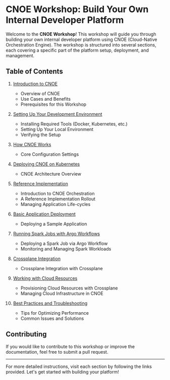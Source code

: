 # CNOE Workshop: Build Your Own Internal Developer Platform

Welcome to the **CNOE Workshop**! This workshop will guide you through building your own internal developer platform using CNOE (Cloud-Native Orchestration Engine). The workshop is structured into several sections, each covering a specific part of the platform setup, deployment, and management.

## Table of Contents

1. [Introduction to CNOE](./docs/01-introduction.md)
    - Overview of CNOE
    - Use Cases and Benefits
    - Prerequisites for this Workshop

2. [Setting Up Your Development Environment](./docs/02-setup-environment.md)
    - Installing Required Tools (Docker, Kubernetes, etc.)
    - Setting Up Your Local Environment
    - Verifying the Setup

3. [How CNOE Works](./docs/03-how-cnoe-works.md)
    - Core Configuration Settings

4. [Deploying CNOE on Kubernetes](./docs/04-deploy-cnoe.md)
    - CNOE Architecture Overview

5. [Reference Implementation](./docs/05-reference-implementation.md)
    - Introduction to CNOE Orchestration
    - A Reference Implementation Rollout
    - Managing Application Life-cycles

6. [Basic Application Deployment](./docs/06-basic-deployment-with-backstage.md)
    - Deploying a Sample Application

7. [Running Spark Jobs with Argo Workflows](./docs/07-ci-example-with-argo-workflow)
    - Deploying a Spark Job via Argo Workflow
    - Monitoring and Managing Spark Workloads

8. [Crossplane Integration](./docs/08-crossplane-integration.md)
    - Crossplane Integration with Crossplane

9. [Working with Cloud Resources](./docs/09-application-with-cloud-resources-crossplane.md)
    - Provisioning Cloud Resources with Crossplane
    - Managing Cloud Infrastructure in CNOE
   
10. [Best Practices and Troubleshooting](./docs/10-best-practices.md)
    - Tips for Optimizing Performance
    - Common Issues and Solutions

## Contributing
If you would like to contribute to this workshop or improve the documentation, feel free to submit a pull request.

---

For more detailed instructions, visit each section by following the links provided. Let's get started with building your platform!